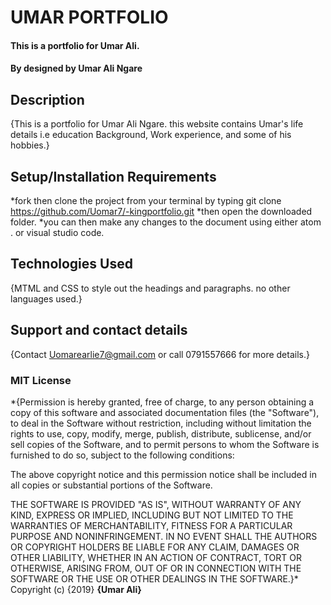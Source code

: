 # UMAR PORTFOLIO
#### This is a portfolio for Umar Ali.
#### By **designed by Umar Ali Ngare**
## Description
{This is a portfolio for Umar Ali Ngare. this website contains Umar's life details i.e education Background, Work experience, and some of his hobbies.}
## Setup/Installation Requirements
*fork then clone the project from your terminal by typing git clone https://github.com/Uomar7/-kingportfolio.git
*then open the downloaded folder.
*you can then make any changes to the document using either atom . or visual studio code.
## Technologies Used
{MTML and CSS to style out the headings and paragraphs. no other languages used.}
## Support and contact details
{Contact Uomarearlie7@gmail.com or call 0791557666 for more details.}
### MIT License


*{Permission is hereby granted, free of charge, to any person obtaining a copy
of this software and associated documentation files (the "Software"), to deal
in the Software without restriction, including without limitation the rights
to use, copy, modify, merge, publish, distribute, sublicense, and/or sell
copies of the Software, and to permit persons to whom the Software is
furnished to do so, subject to the following conditions:

The above copyright notice and this permission notice shall be included in all
copies or substantial portions of the Software.

THE SOFTWARE IS PROVIDED "AS IS", WITHOUT WARRANTY OF ANY KIND, EXPRESS OR
IMPLIED, INCLUDING BUT NOT LIMITED TO THE WARRANTIES OF MERCHANTABILITY,
FITNESS FOR A PARTICULAR PURPOSE AND NONINFRINGEMENT. IN NO EVENT SHALL THE
AUTHORS OR COPYRIGHT HOLDERS BE LIABLE FOR ANY CLAIM, DAMAGES OR OTHER
LIABILITY, WHETHER IN AN ACTION OF CONTRACT, TORT OR OTHERWISE, ARISING FROM,
OUT OF OR IN CONNECTION WITH THE SOFTWARE OR THE USE OR OTHER DEALINGS IN THE
SOFTWARE.}*
Copyright (c) {2019} **{Umar Ali}**
